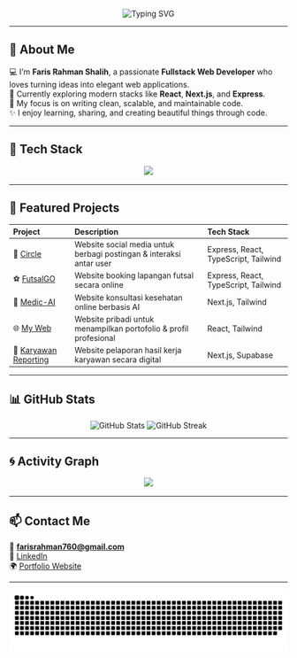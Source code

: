 <!-- BANNER -->
<p align="center">
  <img src="https://readme-typing-svg.herokuapp.com?font=Fira+Code&size=28&pause=1000&color=00C3FF&center=true&vCenter=true&width=700&lines=Hi%2C+I'm+Faris+Rahman+Shalih!;Fullstack+Web+Developer;React+%7C+Next.js+%7C+Express.js+%7C+TypeScript;Let's+Build+Something+Awesome+Together!+🚀" alt="Typing SVG" />
</p>

---

## 👋 About Me

💻 I’m **Faris Rahman Shalih**, a passionate **Fullstack Web Developer** who loves turning ideas into elegant web applications.  
🌱 Currently exploring modern stacks like **React**, **Next.js**, and **Express**.  
🎯 My focus is on writing clean, scalable, and maintainable code.  
✨ I enjoy learning, sharing, and creating beautiful things through code.

---

## 🧠 Tech Stack

<p align="center">
  <img src="https://skillicons.dev/icons?i=html,css,js,ts,react,nextjs,nodejs,express,php,mysql,mongodb,git,github,vscode" />
</p>

---

## 🚀 Featured Projects

| Project                                                                 | Description                                                         | Tech Stack                           |
| :---------------------------------------------------------------------- | :------------------------------------------------------------------ | :----------------------------------- |
| 🔵 [Circle](https://github.com/tabibito/circle)                         | Website social media untuk berbagi postingan & interaksi antar user | Express, React, TypeScript, Tailwind |
| ⚽ [FutsalGO](https://github.com/tabibito/futsalgo)                     | Website booking lapangan futsal secara online                       | Express, React, TypeScript, Tailwind |
| 🧠 [Medic-AI](https://github.com/tabibito/medic-ai)                     | Website konsultasi kesehatan online berbasis AI                     | Next.js, Tailwind                    |
| 🌐 [My Web](https://github.com/tabibito/myweb)                          | Website pribadi untuk menampilkan portofolio & profil profesional   | React, Tailwind                      |
| 🧾 [Karyawan Reporting](https://github.com/tabibito/karyawan-reporting) | Website pelaporan hasil kerja karyawan secara digital               | Next.js, Supabase                    |

---

## 📊 GitHub Stats

<p align="center">
  <img src="https://github-readme-stats.vercel.app/api?username=farisrahman674&show_icons=true&theme=tokyonight" alt="GitHub Stats" height="160"/>
  <img src="https://streak-stats.demolab.com?user=farisrahman674&theme=tokyonight" alt="GitHub Streak" height="160"/>
</p>

---

## 🌀 Activity Graph

<p align="center">
  <img src="https://github-readme-activity-graph.vercel.app/graph?username=farisrahman674&theme=tokyo-night&area=true" />
</p>

---

## 📫 Contact Me

📧 **farisrahman760@gmail.com**  
💼 [LinkedIn](https://linkedin.com/in/tabibito)  
🌍 [Portfolio Website](https://tabibito.dev)

---

<p align="center">
  <img src="https://github.com/Platane/snk/raw/output/github-contribution-grid-snake.svg" alt="snake animation" />
</p>
